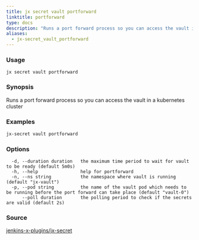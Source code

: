 ```yaml
---
title: jx secret vault portforward
linktitle: portforward
type: docs
description: "Runs a port forward process so you can access the vault in a kubernetes cluster ***Aliases**: portfwd,port-forward*"
aliases:
  - jx-secret_vault_portforward
---
```


### Usage

```
jx secret vault portforward
```

### Synopsis

Runs a port forward process so you can access the vault in a kubernetes cluster

### Examples

  ```bash
  jx-secret vault portforward

  ```
### Options

```
  -d, --duration duration   the maximum time period to wait for vault to be ready (default 5m0s)
  -h, --help                help for portforward
  -n, --ns string           the namespace where vault is running (default "jx-vault")
  -p, --pod string          the name of the vault pod which needs to be running before the port forward can take place (default "vault-0")
      --poll duration       the polling period to check if the secrets are valid (default 2s)
```



### Source

[jenkins-x-plugins/jx-secret](https://github.com/jenkins-x-plugins/jx-secret)
